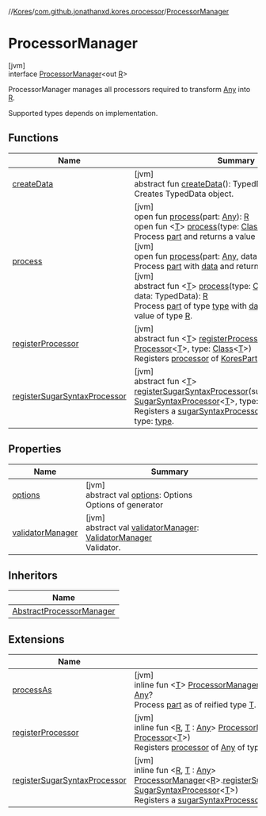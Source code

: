 //[Kores](../../../index.md)/[com.github.jonathanxd.kores.processor](../index.md)/[ProcessorManager](index.md)

# ProcessorManager

[jvm]\
interface [ProcessorManager](index.md)<out [R](index.md)>

ProcessorManager manages all processors required to transform [Any](https://kotlinlang.org/api/latest/jvm/stdlib/kotlin/-any/index.html) into [R](index.md).

Supported types depends on implementation.

## Functions

| Name | Summary |
|---|---|
| [createData](create-data.md) | [jvm]<br>abstract fun [createData](create-data.md)(): TypedData<br>Creates TypedData object. |
| [process](process.md) | [jvm]<br>open fun [process](process.md)(part: [Any](https://kotlinlang.org/api/latest/jvm/stdlib/kotlin/-any/index.html)): [R](index.md)<br>open fun <[T](process.md)> [process](process.md)(type: [Class](https://docs.oracle.com/javase/8/docs/api/java/lang/Class.html)<[T](process.md)>, part: [T](process.md)): [R](index.md)<br>Process [part](process.md) and returns a value of type [R](index.md).<br>[jvm]<br>open fun [process](process.md)(part: [Any](https://kotlinlang.org/api/latest/jvm/stdlib/kotlin/-any/index.html), data: TypedData): [R](index.md)<br>Process [part](process.md) with [data](process.md) and returns a value of type [R](index.md).<br>[jvm]<br>abstract fun <[T](process.md)> [process](process.md)(type: [Class](https://docs.oracle.com/javase/8/docs/api/java/lang/Class.html)<out [T](process.md)>, part: [T](process.md), data: TypedData): [R](index.md)<br>Process [part](process.md) of type [type](process.md) with [data](process.md) and returns a value of type [R](index.md). |
| [registerProcessor](register-processor.md) | [jvm]<br>abstract fun <[T](register-processor.md)> [registerProcessor](register-processor.md)(processor: [Processor](../-processor/index.md)<[T](register-processor.md)>, type: [Class](https://docs.oracle.com/javase/8/docs/api/java/lang/Class.html)<[T](register-processor.md)>)<br>Registers [processor](register-processor.md) of [KoresPart](../../com.github.jonathanxd.kores/-kores-part/index.md) of type: [type](register-processor.md). |
| [registerSugarSyntaxProcessor](register-sugar-syntax-processor.md) | [jvm]<br>abstract fun <[T](register-sugar-syntax-processor.md)> [registerSugarSyntaxProcessor](register-sugar-syntax-processor.md)(sugarSyntaxProcessor: [SugarSyntaxProcessor](../../com.github.jonathanxd.kores.sugar/-sugar-syntax-processor/index.md)<[T](register-sugar-syntax-processor.md)>, type: [Class](https://docs.oracle.com/javase/8/docs/api/java/lang/Class.html)<[T](register-sugar-syntax-processor.md)>)<br>Registers a [sugarSyntaxProcessor](register-sugar-syntax-processor.md) of [KoresPart](../../com.github.jonathanxd.kores/-kores-part/index.md) of type: [type](register-sugar-syntax-processor.md). |

## Properties

| Name | Summary |
|---|---|
| [options](options.md) | [jvm]<br>abstract val [options](options.md): Options<br>Options of generator |
| [validatorManager](validator-manager.md) | [jvm]<br>abstract val [validatorManager](validator-manager.md): [ValidatorManager](../-validator-manager/index.md)<br>Validator. |

## Inheritors

| Name |
|---|
| [AbstractProcessorManager](../-abstract-processor-manager/index.md) |

## Extensions

| Name | Summary |
|---|---|
| [processAs](../process-as.md) | [jvm]<br>inline fun <[T](../process-as.md)> [ProcessorManager](index.md)<*>.[processAs](../process-as.md)(part: [T](../process-as.md), data: TypedData): [Any](https://kotlinlang.org/api/latest/jvm/stdlib/kotlin/-any/index.html)?<br>Process [part](../process-as.md) as of reified type [T](../process-as.md). |
| [registerProcessor](../register-processor.md) | [jvm]<br>inline fun <[R](../register-processor.md), [T](../register-processor.md) : [Any](https://kotlinlang.org/api/latest/jvm/stdlib/kotlin/-any/index.html)> [ProcessorManager](index.md)<[R](../register-processor.md)>.[registerProcessor](../register-processor.md)(processor: [Processor](../-processor/index.md)<[T](../register-processor.md)>)<br>Registers [processor](../register-processor.md) of [Any](https://kotlinlang.org/api/latest/jvm/stdlib/kotlin/-any/index.html) of type: [T](../register-processor.md). |
| [registerSugarSyntaxProcessor](../register-sugar-syntax-processor.md) | [jvm]<br>inline fun <[R](../register-sugar-syntax-processor.md), [T](../register-sugar-syntax-processor.md) : [Any](https://kotlinlang.org/api/latest/jvm/stdlib/kotlin/-any/index.html)> [ProcessorManager](index.md)<[R](../register-sugar-syntax-processor.md)>.[registerSugarSyntaxProcessor](../register-sugar-syntax-processor.md)(sugarSyntaxProcessor: [SugarSyntaxProcessor](../../com.github.jonathanxd.kores.sugar/-sugar-syntax-processor/index.md)<[T](../register-sugar-syntax-processor.md)>)<br>Registers a [sugarSyntaxProcessor](../register-sugar-syntax-processor.md) of [Any](https://kotlinlang.org/api/latest/jvm/stdlib/kotlin/-any/index.html) of type: [T](../register-sugar-syntax-processor.md). |
